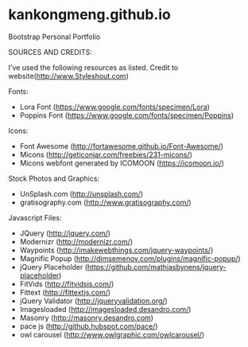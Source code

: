 # kankongmeng.github.io

Bootstrap Personal Portfolio

SOURCES AND CREDITS:

I've used the following resources as listed.
Credit to website(http://www.Styleshout.com) 

Fonts:
 - Lora Font (https://www.google.com/fonts/specimen/Lora)
 - Poppins Font (https://www.google.com/fonts/specimen/Poppins) 

Icons:
 - Font Awesome (http://fortawesome.github.io/Font-Awesome/)
 - Micons (http://geticonjar.com/freebies/231-micons/)
 - Micons webfont generated by ICOMOON (https://icomoon.io/)

Stock Photos and Graphics:
 - UnSplash.com (http://unsplash.com/)
 - gratisography.com (http://www.gratisography.com/)
 
Javascript Files:

 - JQuery (http://jquery.com/)
 - Modernizr (http://modernizr.com/)
 - Waypoints (http://imakewebthings.com/jquery-waypoints/)
 - Magnific Popup (http://dimsemenov.com/plugins/magnific-popup/)
 - jQuery Placeholder (https://github.com/mathiasbynens/jquery-placeholder)
 - FitVids (http://fitvidsjs.com/)
 - Fittext (http://fittextjs.com/)
 - jQuery Validator (http://jqueryvalidation.org/)
 - Imagesloaded (http://imagesloaded.desandro.com/)
 - Masonry (http://masonry.desandro.com)
 - pace js (http://github.hubspot.com/pace/) 
 - owl carousel (http://www.owlgraphic.com/owlcarousel/)
